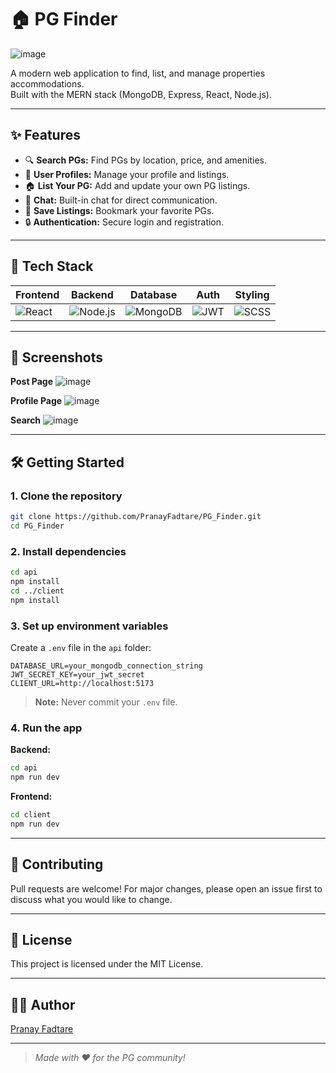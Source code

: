 # 🏠 PG Finder

![image](https://github.com/user-attachments/assets/f7291a7f-8e0d-4669-8e95-03c583587ba1)

A modern web application to find, list, and manage properties accommodations.  
Built with the MERN stack (MongoDB, Express, React, Node.js).

---

## ✨ Features

- 🔍 **Search PGs:** Find PGs by location, price, and amenities.
- 📝 **User Profiles:** Manage your profile and listings.
- 🏠 **List Your PG:** Add and update your own PG listings.
- 💬 **Chat:** Built-in chat for direct communication.
- 💾 **Save Listings:** Bookmark your favorite PGs.
- 🔒 **Authentication:** Secure login and registration.

---

## 🚀 Tech Stack

| Frontend | Backend | Database | Auth | Styling |
|----------|---------|----------|------|---------|
| ![React](https://img.shields.io/badge/-React-61DAFB?logo=react&logoColor=white&style=flat) | ![Node.js](https://img.shields.io/badge/-Node.js-339933?logo=node.js&logoColor=white&style=flat) | ![MongoDB](https://img.shields.io/badge/-MongoDB-47A248?logo=mongodb&logoColor=white&style=flat) | ![JWT](https://img.shields.io/badge/-JWT-000000?logo=jsonwebtokens&logoColor=white&style=flat) | ![SCSS](https://img.shields.io/badge/-SCSS-CC6699?logo=sass&logoColor=white&style=flat) |

---

## 📸 Screenshots


**Post Page** 
![image](https://github.com/user-attachments/assets/6cbbb817-f3b9-4bff-99b9-d5de0f795106)


**Profile Page**
![image](https://github.com/user-attachments/assets/527c80da-83b5-4afe-8d97-ae5d2216bb1d)


**Search**
![image](https://github.com/user-attachments/assets/73033a46-91af-4a45-9991-c811f4485cab)

---

## 🛠️ Getting Started

### 1. Clone the repository

```sh
git clone https://github.com/PranayFadtare/PG_Finder.git
cd PG_Finder
```

### 2. Install dependencies

```sh
cd api
npm install
cd ../client
npm install
```

### 3. Set up environment variables

Create a `.env` file in the `api` folder:

```env
DATABASE_URL=your_mongodb_connection_string
JWT_SECRET_KEY=your_jwt_secret
CLIENT_URL=http://localhost:5173
```

> **Note:** Never commit your `.env` file.

### 4. Run the app

**Backend:**
```sh
cd api
npm run dev
```

**Frontend:**
```sh
cd client
npm run dev
```

---

## 🤝 Contributing

Pull requests are welcome! For major changes, please open an issue first to discuss what you would like to change.

---

## 📄 License

This project is licensed under the MIT License.

---

## 🙋‍♂️ Author

[Pranay Fadtare](https://github.com/PranayFadtare)

---

> _Made with ❤️ for the PG community!_
